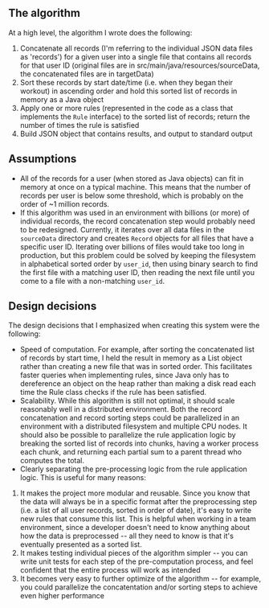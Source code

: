 ## The algorithm

At a high level, the algorithm I wrote does the following:

1. Concatenate all records (I'm referring to the individual JSON data files as 'records') for a given user into a single file that contains all records for that user ID (original files are in src/main/java/resources/sourceData, the concatenated files are in targetData)
2. Sort these records by start date/time (i.e. when they began their workout) in ascending order and hold this sorted list of records in memory as a Java object
3. Apply one or more rules (represented in the code as a class that implements the `Rule` interface) to the sorted list of records; return the number of times the rule is satisfied 
4. Build JSON object that contains results, and output to standard output

## Assumptions

- All of the records for a user (when stored as Java objects) can fit in memory at once on a typical machine. This means that the number of records per user is below some threshold, which is probably on the order of ~1 million records.
- If this algorithm was used in an environment with billions (or more) of individual records, the record concatenation step would probably need to be redesigned. Currently, it iterates over all data files in the `sourceData` directory and creates `Record` objects for all files that have a specific user ID. Iterating over billions of files would take too long in production, but this problem could be solved by keeping the filesystem in alphabetical sorted order by `user_id`, then using binary search to find the first file with a matching user ID, then reading the next file until you come to a file with a non-matching `user_id`.

## Design decisions
The design decisions that I emphasized when creating this system were the following:

- Speed of computation. For example, after sorting the concatenated list of records by start time, I held the result in memory as a List<Record> object rather than creating a new file that was in sorted order. This facilitates faster queries when implementing rules, since Java only has to dereference an object on the heap rather than making a disk read each time the Rule class checks if the rule has been satisfied.
- Scalability. While this algorithm is still not optimal, it should scale reasonably well in a distributed environment. Both the record concatenation and record sorting steps could be parallelized in an environment with a distributed filesystem and multiple CPU nodes. It should also be possible to parallelize the rule application logic by breaking the sorted list of records into chunks, having a worker process each chunk, and returning each partial sum to a parent thread who computes the total. 
- Clearly separating the pre-processing logic from the rule application logic. This is useful for many reasons:
1. It makes the project more modular and reusable. Since you know that the data will always be in a specific format after the preprocessing step (i.e. a list of all user records, sorted in order of date), it's easy to write new rules that consume this list. This is helpful when working in a team environment, since a developer doesn't need to know anything about how the data is preprocessed -- all they need to know is that it's eventually presented as a sorted list.
2. It makes testing individual pieces of the algorithm simpler -- you can write unit tests for each step of the pre-computation process, and feel confident that the entire process will work as intended
3. It becomes very easy to further optimize of the algorithm -- for example, you could parallelize the concatentation and/or sorting steps to achieve even higher performance
